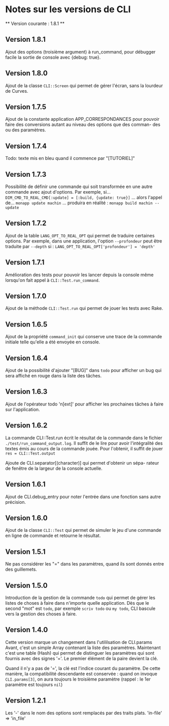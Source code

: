 # Notes sur les versions de CLI

** Version courante : 1.8.1 **

## Version 1.8.1

  Ajout des options (troisième argument) à run_command, pour débugger
  facile la sortie de console avec {debug: true}.

## Version 1.8.0

  Ajout de la classe `CLI::Screen` qui permet de gérer l'écran, sans
  la lourdeur de Curves.

## Version 1.7.5

  Ajout de la constante application APP_CORRESPONDANCES pour pouvoir
  faire des conversions autant au niveau des options que des comman-
  des ou des paramètres.

## Version 1.7.4

  Todo: texte mis en bleu quand il commence par "[TUTORIEL]"

## Version 1.7.3

  Possibilité de définir une commande qui soit transformée en une
  autre commande avec ajout d'options.
  Par exemple, si…
    `DIM_CMD_TO_REAL_CMD[:update] = [:build, {update: true}]`
  … alors l'appel de…
    `monapp update machin`
  … produira en réalité :
    `monapp build machin --update`

## Version 1.7.2

  Ajout de la table `LANG_OPT_TO_REAL_OPT` qui permet de traduire
  certaines options. Par exemple, dans une application, l'option
  `--profondeur` peut être traduite par `--depth` si :
    `LANG_OPT_TO_REAL_OPT['profondeur'] = 'depth'`

## Version 1.7.1

  Amélioration des tests pour pouvoir les lancer depuis la console
  même lorsqu'on fait appel à `CLI::Test.run_command`.

## Version 1.7.0

  Ajout de la méthode `CLI::Test.run` qui permet de jouer les tests
  avec Rake.

## Version 1.6.5

  Ajout de la propriété `command_init` qui conserve une trace de la
  commande initiale telle qu'elle a été envoyée en console.

## Version 1.6.4

  Ajout de la possibilité d'ajouter "[BUG]" dans `todo` pour afficher
  un bug qui sera affiché en rouge dans la liste des tâches.

## Version 1.6.3

  Ajout de l'opérateur todo 'n[ext]' pour afficher les prochaines
  tâches à faire sur l'application.

## Version 1.6.2

  La commande CLI::Test.run écrit le résultat de la commande dans le
  fichier `./test/run_command_output.log`. Il suffit de le lire pour
  avoir l'intégralité des textes émis au cours de la commande jouée.
  Pour l'obtenir, il suffit de jouer `res = CLI::Test.output`

  Ajoute de CLI.separator[(character)] qui permet d'obtenir un sépa-
  rateur de fenêtre de la largeur de la console actuelle.

## Version 1.6.1

  Ajout de CLI.debug_entry pour noter l'entrée dans une fonction sans
  autre précision.

## Version 1.6.0

  Ajout de la classe `CLI::Test` qui permet de simuler le jeu d'une
  commande en ligne de commande et retourne le résultat.

## Version 1.5.1

  Ne pas considérer les "=" dans les paramètres, quand ils sont donnés
  entre des guillemets.

## Version 1.5.0

  Introduction de la gestion de la commande `todo` qui permet de gérer les
  listes de choses à faire dans n'importe quelle application. Dès que le
  second "mot" est `todo`, par exemple `scriv todo` ou `my todo`, CLI bascule
  vers la gestion des choses à faire.

## Version 1.4.0

Cette version marque un changement dans l'utililsation de CLI.params
Avant, c'est un simple Array contenant la liste des paramètres. Maintenant
c'est une table (Hash) qui permet de distinguer les paramètres qui sont
fournis avec des signes '='. Le premier élément de la paire devient la
clé.

Quand il n'y a pas de '=', la clé est l'indice courant du paramètre. De
cette manière, la compatibilité descendante est conservée : quand on invoque
`CLI.params[3]`, on aura toujours le troisième paramètre (rappel : le 1er
paramètre est toujours `nil`)

## Version 1.2.1
   Les '-' dans le nom des options sont remplacés par des traits plats.
   'in-file' => 'in_file'
